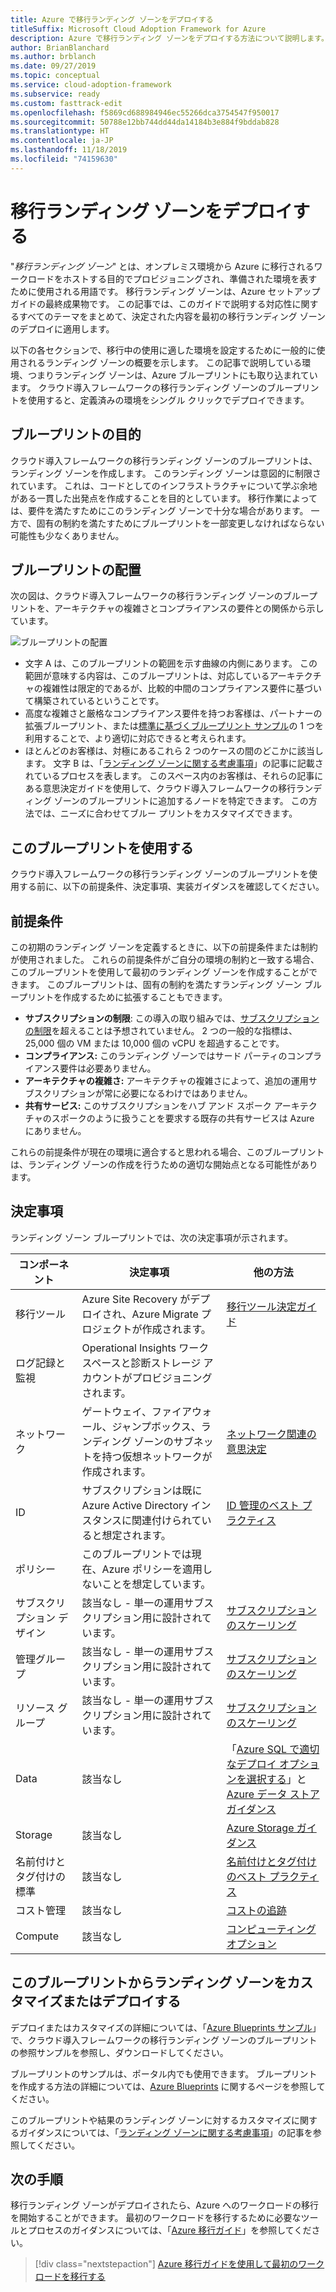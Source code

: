 ```yaml
---
title: Azure で移行ランディング ゾーンをデプロイする
titleSuffix: Microsoft Cloud Adoption Framework for Azure
description: Azure で移行ランディング ゾーンをデプロイする方法について説明します。
author: BrianBlanchard
ms.author: brblanch
ms.date: 09/27/2019
ms.topic: conceptual
ms.service: cloud-adoption-framework
ms.subservice: ready
ms.custom: fasttrack-edit
ms.openlocfilehash: f5869cd688984946ec55266dca3754547f950017
ms.sourcegitcommit: 50788e12bb744dd44da14184b3e884f9bddab828
ms.translationtype: HT
ms.contentlocale: ja-JP
ms.lasthandoff: 11/18/2019
ms.locfileid: "74159630"
---
```

# <a name="deploy-a-migration-landing-zone"></a>移行ランディング ゾーンをデプロイする

"*移行ランディング ゾーン*" とは、オンプレミス環境から Azure に移行されるワークロードをホストする目的でプロビジョニングされ、準備された環境を表すために使用される用語です。 移行ランディング ゾーンは、Azure セットアップ ガイドの最終成果物です。 この記事では、このガイドで説明する対応性に関するすべてのテーマをまとめて、決定された内容を最初の移行ランディング ゾーンのデプロイに適用します。

以下の各セクションで、移行中の使用に適した環境を設定するために一般的に使用されるランディング ゾーンの概要を示します。 この記事で説明している環境、つまりランディング ゾーンは、Azure ブループリントにも取り込まれています。 クラウド導入フレームワークの移行ランディング ゾーンのブループリントを使用すると、定義済みの環境をシングル クリックでデプロイできます。

## <a name="purpose-of-the-blueprint"></a>ブループリントの目的

クラウド導入フレームワークの移行ランディング ゾーンのブループリントは、ランディング ゾーンを作成します。 このランディング ゾーンは意図的に制限されています。 これは、コードとしてのインフラストラクチャについて学ぶ余地がある一貫した出発点を作成することを目的としています。 移行作業によっては、要件を満たすためにこのランディング ゾーンで十分な場合があります。 一方で、固有の制約を満たすためにブループリントを一部変更しなければならない可能性も少なくありません。

## <a name="blueprint-alignment"></a>ブループリントの配置

次の図は、クラウド導入フレームワークの移行ランディング ゾーンのブループリントを、アーキテクチャの複雑さとコンプライアンスの要件との関係から示しています。

![ブループリントの配置](../../_images/ready/blueprint-overview.png)

- 文字 A は、このブループリントの範囲を示す曲線の内側にあります。 この範囲が意味する内容は、このブループリントは、対応しているアーキテクチャの複雑性は限定的であるが、比較的中間のコンプライアンス要件に基づいて構築されているということです。
- 高度な複雑さと厳格なコンプライアンス要件を持つお客様は、パートナーの拡張ブループリント、または[標準に基づくブループリント サンプル](https://docs.microsoft.com/azure/governance/blueprints/samples)の 1 つを利用することで、より適切に対応できると考えられます。
- ほとんどのお客様は、対極にあるこれら 2 つのケースの間のどこかに該当します。 文字 B は、「[ランディング ゾーンに関する考慮事項](../considerations/index.md)」の記事に記載されているプロセスを表します。 このスペース内のお客様は、それらの記事にある意思決定ガイドを使用して、クラウド導入フレームワークの移行ランディング ゾーンのブループリントに追加するノードを特定できます。 この方法では、ニーズに合わせてブルー プリントをカスタマイズできます。

## <a name="use-this-blueprint"></a>このブループリントを使用する

クラウド導入フレームワークの移行ランディング ゾーンのブループリントを使用する前に、以下の前提条件、決定事項、実装ガイダンスを確認してください。

## <a name="assumptions"></a>前提条件

この初期のランディング ゾーンを定義するときに、以下の前提条件または制約が使用されました。 これらの前提条件がご自分の環境の制約と一致する場合、このブループリントを使用して最初のランディング ゾーンを作成することができます。 このブループリントは、固有の制約を満たすランディング ゾーン ブループリントを作成するために拡張することもできます。

- **サブスクリプションの制限**: この導入の取り組みでは、[サブスクリプションの制限](https://docs.microsoft.com/azure/azure-subscription-service-limits)を超えることは予想されていません。 2 つの一般的な指標は、25,000 個の VM または 10,000 個の vCPU を超過することです。
- **コンプライアンス:** このランディング ゾーンではサード パーティのコンプライアンス要件は必要ありません。
- **アーキテクチャの複雑さ:** アーキテクチャの複雑さによって、追加の運用サブスクリプションが常に必要になるわけではありません。
- **共有サービス:** このサブスクリプションをハブ アンド スポーク アーキテクチャのスポークのように扱うことを要求する既存の共有サービスは Azure にありません。

これらの前提条件が現在の環境に適合すると思われる場合、このブループリントは、ランディング ゾーンの作成を行うための適切な開始点となる可能性があります。

## <a name="decisions"></a>決定事項

ランディング ゾーン ブループリントでは、次の決定事項が示されます。

| コンポーネント | 決定事項 | 他の方法 |
|---------|---------|---------|
|移行ツール|Azure Site Recovery がデプロイされ、Azure Migrate プロジェクトが作成されます。|[移行ツール決定ガイド](../../decision-guides/migrate-decision-guide/index.md)|
|ログ記録と監視|Operational Insights ワークスペースと診断ストレージ アカウントがプロビジョニングされます。|         |
|ネットワーク|ゲートウェイ、ファイアウォール、ジャンプボックス、ランディング ゾーンのサブネットを持つ仮想ネットワークが作成されます。|[ネットワーク関連の意思決定](../considerations/networking-options.md)|
|ID|サブスクリプションは既に Azure Active Directory インスタンスに関連付けられていると想定されます。|[ID 管理のベスト プラクティス](https://docs.microsoft.com/azure/security/azure-security-identity-management-best-practices?toc=https://docs.microsoft.com/azure/cloud-adoption-framework/toc.json&bc=https://docs.microsoft.com/azure/cloud-adoption-framework/_bread/toc.json)         |
|ポリシー|このブループリントでは現在、Azure ポリシーを適用しないことを想定しています。|         |
|サブスクリプション デザイン|該当なし - 単一の運用サブスクリプション用に設計されています。|[サブスクリプションのスケーリング](../azure-best-practices/scaling-subscriptions.md)|
|管理グループ|該当なし - 単一の運用サブスクリプション用に設計されています。|[サブスクリプションのスケーリング](../azure-best-practices/scaling-subscriptions.md)         |
|リソース グループ|該当なし - 単一の運用サブスクリプション用に設計されています。|[サブスクリプションのスケーリング](../azure-best-practices/scaling-subscriptions.md)         |
|Data|該当なし|「[Azure SQL で適切なデプロイ オプションを選択する](https://docs.microsoft.com/azure/sql-database/sql-database-paas-vs-sql-server-iaas)」と [Azure データ ストア ガイダンス](https://docs.microsoft.com/azure/architecture/guide/technology-choices/data-store-overview) |
|Storage|該当なし|[Azure Storage ガイダンス](../considerations/storage-options.md)         |
|名前付けとタグ付けの標準|該当なし|[名前付けとタグ付けのベスト プラクティス](../azure-best-practices/naming-and-tagging.md)         |
|コスト管理|該当なし|[コストの追跡](../azure-best-practices/track-costs.md)|
|Compute|該当なし|[コンピューティング オプション](../considerations/compute-options.md)|

## <a name="customize-or-deploy-a-landing-zone-from-this-blueprint"></a>このブループリントからランディング ゾーンをカスタマイズまたはデプロイする

デプロイまたはカスタマイズの詳細については、「[Azure Blueprints サンプル](https://docs.microsoft.com/azure/governance/blueprints/samples)」で、クラウド導入フレームワークの移行ランディング ゾーンのブループリントの参照サンプルを参照し、ダウンロードしてください。

ブループリントのサンプルは、ポータル内でも使用できます。 ブループリントを作成する方法の詳細については、[Azure Blueprints](./govern-org-compliance.md?tabs=azureblueprints#create-a-blueprint) に関するページを参照してください。

このブループリントや結果のランディング ゾーンに対するカスタマイズに関するガイダンスについては、「[ランディング ゾーンに関する考慮事項](../considerations/index.md)」の記事を参照してください。

## <a name="next-steps"></a>次の手順

移行ランディング ゾーンがデプロイされたら、Azure へのワークロードの移行を開始することができます。
最初のワークロードを移行するために必要なツールとプロセスのガイダンスについては、「[Azure 移行ガイド](../../migrate/azure-migration-guide/index.md)」を参照してください。

> [!div class="nextstepaction"]
> [Azure 移行ガイドを使用して最初のワークロードを移行する](../../migrate/azure-migration-guide/index.md)
